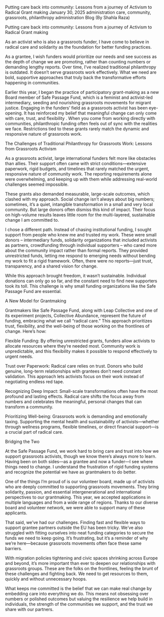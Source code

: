 Putting care back into community: Lessons from a journey of Activism to Radical Grant making
January 30, 2025
administration
care, community, grassroots, philanthropy
administration
Blog (By Shahla Raza)

Putting care back into community: Lessons from a journey of Activism to Radical Grant making

As an activist who is also a grassroots funder, I have come to believe in radical care and solidarity as the foundation for better funding practices.

As a grantee, I wish funders would prioritize our needs and see success as the depth of change we are promoting, rather than counting numbers or demanding lengthy reports. Over time, I’ve realized traditional philanthropy is outdated. It doesn’t serve grassroots work effectively. What we need are bold, supportive approaches that truly back the transformative efforts happening in communities.

Earlier this year, I began the practice of participatory grant-making as a new Board member of Safe Passage Fund, which is a feminist and activist-led intermediary, seeding and nourishing grassroots movements for migrant justice. Engaging in the funders’ field as a grassroots activist has been eye-opening. It has reinforced my belief that meaningful change can only come with care, trust, and flexibility . When you come from working directly with communities, philanthropic funding often feels out of sync with the realities we face. Restrictions tied to these grants rarely match the dynamic and responsive nature of grassroots work.

The Challenges of Traditional Philanthropy for Grassroots Work: Lessons from Grassroots Activism

As a grassroots activist, large international funders felt more like obstacles than allies. Their support often came with strict conditions—extensive paperwork, rigid budgets, and timelines that rarely matched the urgent, responsive nature of community work. The reporting requirements alone were overwhelming, and keeping up with them while addressing real-world challenges seemed impossible.

These grants also demanded measurable, large-scale outcomes, which clashed with my approach. Social change isn’t always about big numbers; sometimes, it’s a quiet, intangible transformation in a small and very local community. But large donors often dismiss this kind of impact. Their focus on high-volume results leaves little room for the multi-layered, sustainable change I am committed to.

I chose a different path. Instead of chasing institutional funding, I sought support from people who knew me and trusted my work. These were small donors – intermediary funds, solidarity organizations that included activists as partners, crowdfunding through individual supporters – who cared more about the community impact rather than formal reports. They provided unrestricted funds, letting me respond to emerging needs without bending my work to fit a rigid framework. Often, there were no reports—just trust, transparency, and a shared vision for change.

While this approach brought freedom, it wasn’t sustainable. Individual donations can only go so far, and the constant need to find new supporters took its toll. This challenge is why small funding organizations like the Safe Passage Fund are essential.

A New Model for Grantmaking

Grantmakers like Safe Passage Fund, along with Leap Collective and one of its experiment projects, Collective Abundance, represent the future of funding, embracing what we call “radical care.” This approach prioritizes trust, flexibility, and the well-being of those working on the frontlines of change. Here’s how:

Flexible Funding: By offering unrestricted grants, funders allow activists to allocate resources where they’re needed most. Community work is unpredictable, and this flexibility makes it possible to respond effectively to urgent needs.

Trust over Paperwork: Radical care relies on trust. Donors who build genuine, long-term relationships with grantees don’t need constant validation. This approach lets activists focus on their work instead of negotiating endless red tape.

Recognizing Deep Impact: Small-scale transformations often have the most profound and lasting effects. Radical care shifts the focus away from numbers and celebrates the meaningful, personal changes that can transform a community.

Prioritizing Well-being: Grassroots work is demanding and emotionally taxing. Supporting the mental health and sustainability of activists—whether through wellness programs, flexible timelines, or direct financial support—is a crucial part of radical care.

Bridging the Two

At the Safe Passage Fund, we work hard to bring care and trust into how we support grassroots activists, though we know there’s always more to learn. Having been on both sides—as a grantee and now a funder—I see where things need to change. I understand the frustration of rigid funding systems and recognize the potential we have as grantmakers to do better.

One of the things I’m proud of is our volunteer board, made up of activists who are deeply committed to supporting grassroots movements. They bring solidarity, passion, and essential intergenerational and international perspectives to our grantmaking. This year, we accepted applications in multiple languages and from a wide range of regions. Thanks to our diverse board and volunteer network, we were able to support many of these applicants.

That said, we’ve had our challenges. Finding fast and flexible ways to support grantee partners outside the EU has been tricky. We’ve also struggled with fitting ourselves into neat funding categories to secure the funds we need to keep going. It’s frustrating, but it’s a reminder of why we’re here—because grassroots movements often face these same barriers.

With migration policies tightening and civic spaces shrinking across Europe and beyond, it’s more important than ever to deepen our relationships with grassroots groups. These are the folks on the frontlines, feeling the brunt of these challenges and fighting back. We need to get resources to them, quickly and without unnecessary hoops.

What keeps me committed is the belief that we can make real change by embedding care into everything we do. This means not obsessing over numbers or polished outcomes but valuing the resilience we help build in individuals, the strength of the communities we support, and the trust we share with our partners.
